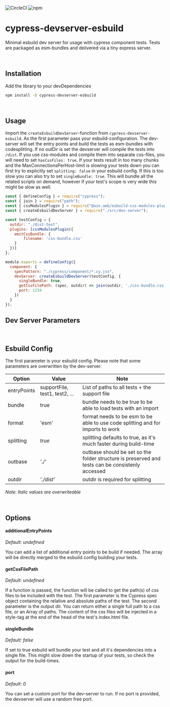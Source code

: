 ![CircleCI](https://img.shields.io/circleci/build/github/fochlac/cypress-devserver-esbuild) ![npm](https://img.shields.io/npm/v/cypress-devserver-esbuild)

# cypress-devserver-esbuild

Minimal esbuild dev server for usage with cypress component tests. Tests are packaged as esm-bundles and delivered via a tiny express server.

<br />

## Installation
Add the library to your devDependencies
```bash
npm install -D cypress-devserver-esbuild
```

<br />

## Usage

Import the `createEsbuildDevServer`-function from `cypress-devserver-esbuild`. As the first parameter pass your esbuild-configuration.
The dev-server will set the entry points and build the tests as esm-bundles with codesplitting. If no outDir is set the devserver will compile the tests into `/dist`.
If you use css-modules and compile them into separate css-files, you will need to set `hasCssFiles: true`.
If your tests result in too many chunks and the MaxConnectionsPerHost-limit is slowing your tests down you can first try to explicitly set `splitting: false` in your esbuild config. If this is too slow you can also try to set `singleBundle: true`. This will bundle all the related scripts on demand, however if your test's scope is very wide this might be slow as well.

```js
const { defineConfig } = require("cypress");
const { join } = require("path");
const { cssModulesPlugin } = require("@asn.aeb/esbuild-css-modules-plugin");
const { createEsbuildDevServer } = require("./src/dev-server");

const testConfig = {
  outdir: "./dist-test",
  plugins: [cssModulesPlugin({
    emitCssBundle: {
        filename: 'css-bundle.css'
    }
  })]
};

module.exports = defineConfig({
  component: {
    specPattern: "./cypress/component/*.cy.jsx",
    devServer: createEsbuildDevServer(testConfig, { 
      singleBundle: true, 
      getCssFilePath: (spec, outdir) => join(outdir, './css-bundle.css'),
      port: 1234
    })
  }
});

```

## Dev Server Parameters

<br />

## Esbuild Config

The first parameter is your esbuild config. Please note that some parameters are overwritten by the dev-server:

|Option|Value|Note|
|---|---|---|
|entryPoints  |supportFile, test1, test2, ... |List of paths to all tests + the support file|
|bundle       |true                           |bundle needs to be true to be able to load tests with an import|
|format       |'esm'                          |format needs to be esm to be able to use code splitting and for imports to work|
|splitting    |*true*                         |splitting defaults to true, as it's much faster during build-time|
|outbase      |*'./'*                         |outbase should be set so the folder structure is preserved and tests can be consistenly accessed|
|outdir       |*'./dist'*                     |outdir is required for splitting|

*Note: Italic values are overwriteable*

<br />

## Options

#### additionalEntryPoints
*Default: undefined*

You can add a list of additional entry points to be build if needed. The array will be directly merged to the esbuild config building your tests.


#### getCssFilePath
*Default: undefined*

If a function is passed, the function will be called to get the path(s) of css files to be included with the test.
The first parameter is the Cypress spec object containing the relative and absolute paths of the test. The second parameter is the output dir.
You can return either a single full path to a css file, or an Array of paths. The content of the css files will be injected in a style-tag at the end of the head of the test's index.html file.

#### singleBundle
*Default: false*

If set to true esbuild will bundle your test and all it's dependencies into a single file. This might slow down the startup of your tests, so check the output for the build-times.

#### port
*Default: 0*

You can set a custom port for the dev-server to run. If no port is provided, the devserver will use a random free port.
